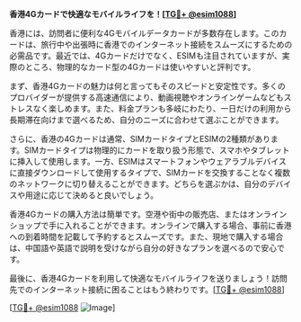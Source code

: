 **香港4Gカードで快適なモバイルライフを！[[TG💪+ @esim1088](https://t.me/s/esim1088)]**

香港には、訪問者に便利な4Gモバイルデータカードが多数存在します。このカードは、旅行中や出張時に香港でのインターネット接続をスムーズにするための必需品です。最近では、4Gカードだけでなく、ESIMも注目されていますが、実際のところ、物理的なカード型の4Gカードは使いやすいと評判です。

まず、香港4Gカードの魅力は何と言ってもそのスピードと安定性です。多くのプロバイダーが提供する高速通信により、動画視聴やオンラインゲームなどもストレスなく楽しめます。また、料金プランも多岐にわたり、一日だけの利用から長期滞在向けまで選べるため、自分のニーズに合わせて選ぶことができます。

さらに、香港の4Gカードは通常、SIMカードタイプとESIMの2種類があります。SIMカードタイプは物理的にカードを取り扱う形態で、スマホやタブレットに挿入して使用します。一方、ESIMはスマートフォンやウェアラブルデバイスに直接ダウンロードして使用するタイプで、SIMカードを交換することなく複数のネットワークに切り替えることができます。どちらを選ぶかは、自分のデバイスや用途に応じて決めると良いでしょう。

香港4Gカードの購入方法は簡単です。空港や街中の販売店、またはオンラインショップで手に入れることができます。オンラインで購入する場合、事前に香港への到着時間を記載して予約するとスムーズです。また、現地で購入する場合は、中国語や英語で説明を受けながら自分の好きなプランを選べるので安心です。

最後に、香港4Gカードを利用して快適なモバイルライフを送りましょう！訪問先でのインターネット接続に困ることはもう終わりです。[[TG💪+ @esim1088](https://t.me/s/esim1088)]

[[TG💪+ @esim1088](https://t.me/s/esim1088) ![Image](https://i.postimg.cc/Y0z9fWf4/image.png)]